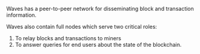 Waves has a peer-to-peer network for disseminating block and transaction information.

Waves also contain full nodes which serve two critical roles: 

1. To relay blocks and transactions to miners 
2. To answer queries for end users about the state of the blockchain.





